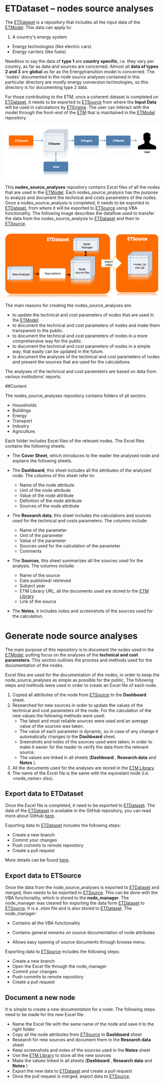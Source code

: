 # ETDataset – nodes source analyses

The [ETDataset](https://github.com/quintel/etdataset-public) is a repository that includes all the input data of the [ETModel](https://github.com/quintel/etmodel). This data can apply to:

1. A country's energy system 
- Energy technologies (like electric cars)
- Energy carriers (like fuels)

Needless to say the data of **type 1** are **country specific**, i.e. they vary per country, as far as data and sources are concerned. Almost all **data of types 2 and 3** are **global** as far as the Energytransition model is concerned. The 'nodes' documented in the node source analyses contained in this particular directory are mostly energy conversion technologies, so this directory is for documenting type 2 data. 

For those contributing to the ETM, once a coherent dataset is completed on [ETDataset](https://github.com/quintel/etdataset-public), it needs to be exported to [ETSource](https://github.com/quintel/etsource) from where the **Input Data** will be used in calculations by [ETEngine](https://github.com/quintel/etengine). The user can interact with the model through the front-end of the [ETM](http://www.et-model.com) that is maintained in the [ETModel](https://github.com/quintel/etmodel) repository.

![ETDataset dataflow](../documentation/ETDataset_dataflow.png)

This **nodes_source_analyses** repository contains Excel files of all the nodes that are used in the [ETModel](https://github.com/quintel/etmodel). Each nodes_source_analysis has the purpose to analyze and document the technical and costs parameters of the nodes. Once a nodes_source_analysis is completed, it needs to be exported to [ETDataset](https://github.com/quintel/etdataset), from where it will be exported to [ETSource](https://github.com/quintel/etsource) using VBA functionality. The following image describes the dataflow used to transfer the data from the nodes_source_analysis to [ETDataset](https://github.com/quintel/etdataset-public) and then to [ETSource](https://github.com/quintel/etsource).

![node_source_analysis dataflow](../documentation/node_source_analyses.png)

The main reasons for creating the nodes_source_analyses are:

- 	to update the technical and cost parameters of nodes that are used in the [ETModel](https://github.com/quintel/etmodel).
- to document the technical and cost parameters of nodes and make them transparent to the public. 
- to document the technical and cost parameters of nodes in a more comprehensive way for the public.
- to document the technical and cost parameters of nodes in a simple way, that easily can be updated in the future.
- to document the analyses of the technical and cost parameters of nodes and present the sources that are used for the calculations. 

The analyses of the technical and cost parameters are based on data from various institutions’ reports.

##Content


The nodes_source_analyses repository contains folders of all sectors:

- Households
- Buildings
- Energy
- Transport
- Industry
- Agriculture.


Each folder includes Excel files of the relevant nodes. The Excel files contains the following sheets:


- The **Cover Sheet**, which introduces to the reader the analysed node and explains the following sheets.
- The **Dashboard**, this sheet includes all the attributes of the analyzed node. The columns of this sheet refer to:
  - Name of the node attribute
  - Unit of the node attribute
  - Value of the node attribute
  - Definition of the node attribute
  - Sources of the node attribute

- The **Research data**, this sheet includes the calculations and sources used for the technical and costs parameters. The columns include:
  - Name of the parameter
  - Unit of the parameter
  - Value of the parameter
  - Sources used for the calculation of the parameter
  - Comments
- The **Sources**, this sheet summarizes all the sources used for the analysis. The columns include:
   -   Name of the source
   -   Date published/ retrieved
   -   Subject year
   -   ETM Library URL, all the documents used are stored to the [ETM Library](http://refman.et-model.com/)
   -   Link of the source
- The **Notes**, it includes notes and screenshots of the sources used for the calculation. 


# Generate node source analyses
The main purpose of this repository is to document the nodes used in the  [ETModel](https://github.com/quintel/etmodel), putting focus on the analyses of the **technical and cost parameters**. This section outlines the process and methods used for the documentation of the nodes.


Excel files are used for the documentation of the nodes, in order to keep the node_source_analyses as simple as possible for the public, The following steps and methods were used in order to create an Excel file of each node.
1.  Copied all attributes of the node from [ETSource](https://github.com/quintel/etsource) to the **Dashboard** sheet.
2.	Researched for new sources in order to update the values of the technical and cost parameters of the node. For the calculation of the new values the following methods were used:
     - The latest and most reliable sources were used and an average value of the sources was taken.
    - The value of each parameter is dynamic, so in case of any change it automatically changes to the **Dashboard** sheet.
    - Sreenshots and notes  of the sources used were taken, in order to make it easier for the reader to verify the data from the relevant source.
    - The values are linked in all sheets (**Dashboard** , **Research data** and **Notes**  ).
3.  All the documents used for the analyses are stored in the [ETM Library](http://refman.et-model.com/). 
4. The name of the Excel file is the same with the equivelant node (i.e. <node_name>.xlsx).



## Export data to ETDataset
Once the Excel file is completed, it need to be exported to [ETDataset](https://github.com/quintel/etdataset-public). The data of the [ETDataset](https://github.com/quintel/etdataset-public) is available in the GitHub repository, you can read more about GitHub  [here](https://guides.github.com/introduction/getting-your-project-on-github/index.html). 

Exporting data to  [ETDataset](https://github.com/quintel/etdataset-public) includes the following steps:

 - Create a new branch
 - Commit your changes
 - Push commits to remote repository
 - Create a pull request

 More details can be found [here](https://github.com/quintel/etdataset-public/blob/master/README.md).

 
## Export data to ETSource
Once the data from the node_source_analyses is exported to [ETDataset](https://github.com/quintel/etdataset-public) and merged, then needs to be exported to [ETSource](https://github.com/quintel/etsource). This can be done with the VBA functionality, which is stored to the **node_manager**. The node_manager was cteared for exporting the data form [ETDataset](https://github.com/quintel/etdataset-public) to [ETSource](https://github.com/quintel/etsource). It is a .xlsm file and is also stored to [ETDataset](https://github.com/quintel/etdataset-public). The node_manager:

 -  Contains all the VBA functionality
 
 -  Contains general remarks on source documentation of node attributes
 -  Allows easy opening of source documents through browse menu.
 
Exporting data to  [ETSource](https://github.com/quintel/etsource) includes the following steps:

 - Create a new branch
 - Open the Excel file through the node_manager
 - Commit your changes
 - Push commits to remote repository
 - Create a pull request
 
 
## Document a new node

It is simple to create a new documentation for a node. The following steps need to be made for the new Excel file:

 -  Name the Excel file with the same name of the node and save it to the right folder
 -  Copy all the node attributes from [ETSource](https://github.com/quintel/etsource) to **Dashboard** sheet
 -  Research for new sources and document them in the **Research data** sheet
 -  Keep screenshots and notes of the sources used in the **Notes** sheet
 -  Use the [ETM Library](http://refman.et-model.com/) to store all the new sources
 -  Make the values linked in all sheets (**Dashboard** , **Research data** and **Notes** )
 -  Export the new data to [ETDataset](https://github.com/quintel/etdataset-public) and create a pull request
 -  Once the pull request is merged, export data to [ETSource](https://github.com/quintel/etsource). 
 
 











